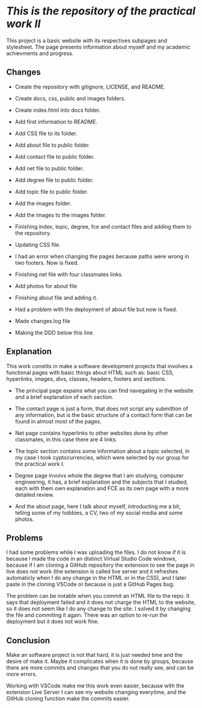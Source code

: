 # *This is the repository of the practical work II*

This project is a basic website with its respectives subpages and stylesheet. 
The page presents information about myself and my academic achievments and progress.

## Changes

+ Create the repository with gitignore, LICENSE, and README.
+ Create docs, css, public and images folders.
+ Create index.html into docs folder.
+ Add first information to README.
+ Add CSS file to its folder.
+ Add about file to public folder.
+ Add contact file to public folder.
+ Add net file to public folder.
+ Add degree file to public folder.
+ Add topic file to public folder.
+ Add the images folder.
+ Add the images to the images folder.
+ Finishing index, topic, degree, fce and contact files and adding them to the repository.
+ Updating CSS file.

+ I had an error when changing the pages because paths were wrong in two footers. Now is fixed. 
+ Finishing net file with four classmates links.
+ Add photos for about file
+ Finishing about file and adding it.

+ Had a problem with the deployment of about file but now is fixed.
+ Made changes.log file
+ Making the DDD below this line.

## Explanation

This work constits in make a software development projects that involves a functional pages with basic things about HTML such as: basic CSS, hyperlinks, images, divs, classes, headers, footers and sections. 

+ The principal page expains what you can find navegating in the website and a brief explanation of each section.

+ The contact page is just a form, that does not script any submittion of any information, but is the basic structure of a contact form that can be found in almost most of the pages.

+ Net page contains hyperlinks to other websites done by other classmates, in this case there are 4 links.

+ The topic section contains some information about a topic selected, in my case I took cyptocurrencies, which were selected by our group for the practical work I.

+ Degree page involvs whole the degree that I am studying, computer engineering, it has, a brief explanation and the subjects that I studied, each with them own explanation and FCE as its own page with a more detailed review.

+ And the about page, here I talk about myself, introducting me a bit, telling some of my hobbies, a CV, two of my social media and some photos.

## Problems

I had some problems while I was uploading the files. I do not know if it is because I made the code in an distinct Virtual Studio Code windows, because if I am cloning a GitHub repository the extension to see the page in live does not work (the extension is called live server and it refreshes automaticly when I do any change in the HTML or in the CSS), and I later paste in the cloning VSCode or because is just a GitHub Pages bug. 

The problem can be notable when you commit an HTML file to the repo. It says that deployment failed and it does not charge the HTML to the website, so it does not seem like I do any change to the site.
I solved it by changing the file and commiting it again. There was an option to re-run the deployment but it does not work fine.

## Conclusion

Make an software project is not that hard, it is just needed time and the desire of make it. Maybe it complicates when it is done by groups, because there are more commits and changes that you do not really see, and can be more errors. 

Working with VSCode make me this work even easier, because with the extension Live Server I can see my website changing everytime, and the GitHub cloning function make the commits easier.